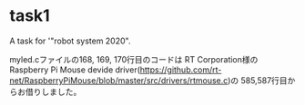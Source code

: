 # task1
A task for '"robot system 2020".

myled.cファイルの168, 169, 170行目のコードは
RT Corporation様のRaspberry Pi Mouse devide driver(https://github.com/rt-net/RaspberryPiMouse/blob/master/src/drivers/rtmouse.c)の
585,587行目からお借りしました。

